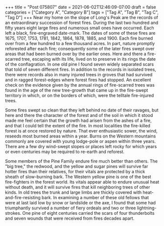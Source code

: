 +++
title = "Post 075807"
date = 2021-06-02T12:46:09-07:00
draft = false
categories = ["Category A", "Category B"]
tags = ["Tag A", "Tag B", "Tag C", "Tag D"]
+++
Near my home on the slope of Long's Peak are the records of an extraordinary succession of forest fires. During the last two hundred and fifty years eight large fires and numerous small ones have occurred. Each left a black, fire-engraved date-mark. The dates of some of these fires are 1675, 1707, 1753, 1781, 1842, 1864, 1878, 1885, and 1900. Each fire burned over from a few hundred to a few thousand acres. In part, nature promptly reforested after each fire; consequently some of the later fires swept over areas that had been burned over by the earlier ones. Here and there a fire-scarred tree, escaping with its life, lived on to preserve in its rings the date of the conflagration. In one old pine I found seven widely separated scars that told of seven different fires. In addition to the records in isolated trees, there were records also in many injured trees in groves that had survived and in ragged forest-edges where forest fires had stopped. An excellent check on the evidence given by the annual rings of fire-scarred trees was found in the age of the new tree-growth that came up in the fire-swept territory in which, or on the borders of which, were the telltale fire-injured trees.

Some fires swept so clean that they left behind no date of their ravages, but here and there the character of the forest and of the soil in which it stood made me feel certain that the growth had arisen from the ashes of a fire, and that I could tell the extent of the fire. In most localities the fire-killed forest is at once restored by nature. That ever enthusiastic sower, the wind, reseeds most burned areas within a year. Burns on the Western mountains commonly are covered with young lodge-pole or aspen within three years. There are a few dry wind-swept slopes or places left rocky for which years or even centuries may be required to re-earth and reforest.

Some members of the Pine Family endure fire much better than others. The "big tree," the redwood, and the yellow and sugar pines will survive far hotter fires than their relatives, for their vitals are protected by a thick sheath of slow-burning bark. The Western yellow pine is one of the best fire-fighters in the forest world. Its vitals appear able to endure unusual heat without death, and it will survive fires that kill neighboring trees of other kinds. In old trees the trunk and large limbs are thickly covered with heat-and-fire-resisting bark. In examining a number of these old fellows that were at last laid low by snow or landslide or the axe, I found that some had triumphantly survived a number of fiery ordeals and two or three lightning-strokes. One pine of eight centuries carried the scars of four thunderbolts and seven wounds that were received from fires decades apart.
